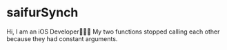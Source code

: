 # saifurSynch
Hi, I am an iOS Developer🧑🏼‍💻
My two functions stopped calling each other because they had constant arguments. 
